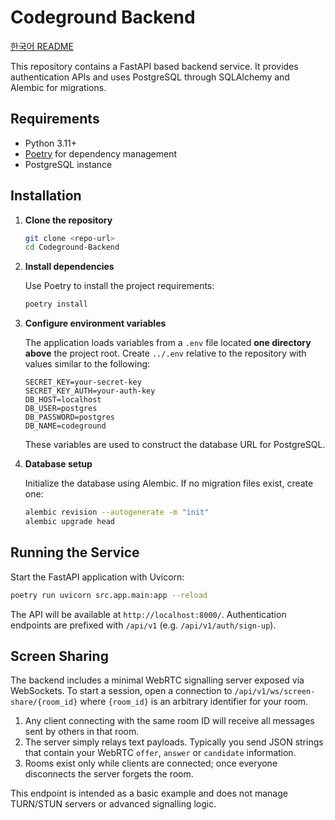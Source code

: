 # Codeground Backend
[한국어 README](README.ko.md)


This repository contains a FastAPI based backend service. It provides authentication APIs and uses PostgreSQL through SQLAlchemy and Alembic for migrations.

## Requirements

- Python 3.11+
- [Poetry](https://python-poetry.org/) for dependency management
- PostgreSQL instance

## Installation

1. **Clone the repository**

   ```bash
   git clone <repo-url>
   cd Codeground-Backend
   ```

2. **Install dependencies**

   Use Poetry to install the project requirements:

   ```bash
   poetry install
   ```

3. **Configure environment variables**

   The application loads variables from a `.env` file located **one directory above** the project root. Create `../.env` relative to the repository with values similar to the following:

   ```env
   SECRET_KEY=your-secret-key
   SECRET_KEY_AUTH=your-auth-key
   DB_HOST=localhost
   DB_USER=postgres
   DB_PASSWORD=postgres
   DB_NAME=codeground
   ```

   These variables are used to construct the database URL for PostgreSQL.

4. **Database setup**

   Initialize the database using Alembic. If no migration files exist, create one:

   ```bash
   alembic revision --autogenerate -m "init"
   alembic upgrade head
   ```

## Running the Service

Start the FastAPI application with Uvicorn:

```bash
poetry run uvicorn src.app.main:app --reload
```

The API will be available at `http://localhost:8000/`. Authentication endpoints are prefixed with `/api/v1` (e.g. `/api/v1/auth/sign-up`).

## Screen Sharing

The backend includes a minimal WebRTC signalling server exposed via WebSockets. To
start a session, open a connection to `/api/v1/ws/screen-share/{room_id}` where
`{room_id}` is an arbitrary identifier for your room.

1. Any client connecting with the same room ID will receive all messages sent by
   others in that room.
2. The server simply relays text payloads. Typically you send JSON strings that
   contain your WebRTC `offer`, `answer` or `candidate` information.
3. Rooms exist only while clients are connected; once everyone disconnects the
   server forgets the room.

This endpoint is intended as a basic example and does not manage TURN/STUN
servers or advanced signalling logic.
